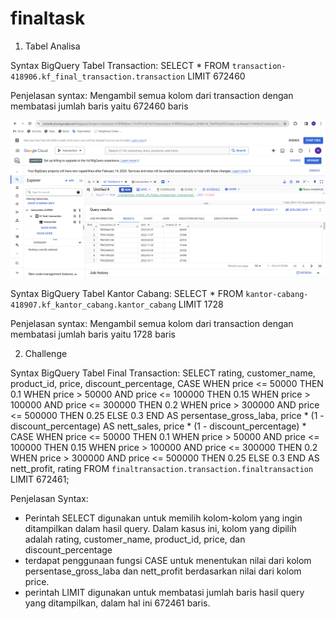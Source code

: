 # finaltask

1. Tabel Analisa

Syntax BigQuery Tabel Transaction:
SELECT * FROM `transaction-418906.kf_final_transaction.transaction` LIMIT 672460 

Penjelasan syntax: 
Mengambil semua kolom dari transaction dengan membatasi jumlah baris yaitu 672460 baris 

![alt text](https://github.com/nasywahdarraini20/finaltask/blob/main/transaction.png?raw=true)


Syntax BigQuery Tabel Kantor Cabang: 
SELECT * FROM `kantor-cabang-418907.kf_kantor_cabang.kantor_cabang` LIMIT 1728 

Penjelasan syntax: 
Mengambil semua kolom dari transaction dengan membatasi jumlah baris yaitu 1728 baris 

2. Challenge

Syntax BigQuery Tabel Final Transaction: 
SELECT 
    rating,
    customer_name,
    product_id,
    price,
    discount_percentage,
    CASE 
        WHEN price <= 50000 THEN 0.1
        WHEN price > 50000 AND price <= 100000 THEN 0.15
        WHEN price > 100000 AND price <= 300000 THEN 0.2
        WHEN price > 300000 AND price <= 500000 THEN 0.25
        ELSE 0.3
    END AS persentase_gross_laba,
    price * (1 - discount_percentage) AS nett_sales,
    price * (1 - discount_percentage) * 
    CASE 
        WHEN price <= 50000 THEN 0.1
        WHEN price > 50000 AND price <= 100000 THEN 0.15
        WHEN price > 100000 AND price <= 300000 THEN 0.2
        WHEN price > 300000 AND price <= 500000 THEN 0.25
        ELSE 0.3
    END AS nett_profit,
    rating
FROM 
    `finaltransaction.transaction.finaltransaction`
LIMIT 672461;

Penjelasan Syntax: 
- Perintah SELECT digunakan untuk memilih kolom-kolom yang ingin ditampilkan dalam hasil query. Dalam kasus ini, kolom yang dipilih adalah rating, customer_name, product_id, price, dan discount_percentage
- terdapat penggunaan fungsi CASE untuk menentukan nilai dari kolom persentase_gross_laba dan nett_profit berdasarkan nilai dari kolom price.
- perintah LIMIT digunakan untuk membatasi jumlah baris hasil query yang ditampilkan, dalam hal ini 672461 baris.


